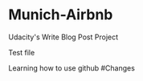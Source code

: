 # Munich-Airbnb

Udacity's Write Blog Post Project

Test file

Learning how to use github
#Changes

